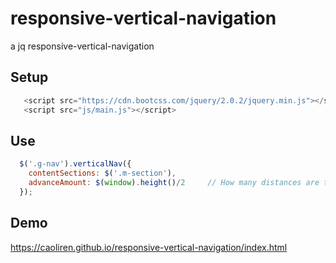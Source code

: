 # responsive-vertical-navigation
a jq responsive-vertical-navigation

## Setup
```javascript
   <script src="https://cdn.bootcss.com/jquery/2.0.2/jquery.min.js"></script>
   <script src="js/main.js"></script>
```
## Use

```javascript
  $('.g-nav').verticalNav({
    contentSections: $('.m-section'),
    advanceAmount: $(window).height()/2     // How many distances are triggered in advance
  });
```
## Demo
   https://caoliren.github.io/responsive-vertical-navigation/index.html
